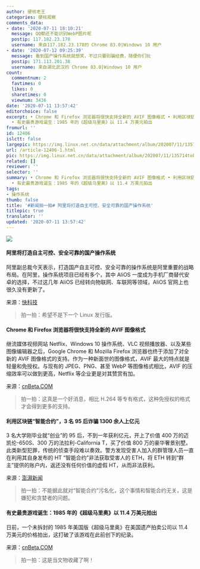 ```yaml
---
author: 硬核老王
categories: 硬核观察
comments_data:
- date: '2020-07-11 18:10:21'
  message: QQ都还不能识别WebP图片呢
  postip: 117.182.23.178
  username: 来自117.182.23.178的 Chrome 83.0|Windows 10 用户
- date: '2020-07-12 09:25:39'
  message: 看到国产操作系统就想笑，不过只要别骗经费，随便你们玩
  postip: 171.113.201.38
  username: 来自湖北武汉的 Chrome 83.0|Windows 10 用户
count:
  commentnum: 2
  favtimes: 0
  likes: 0
  sharetimes: 0
  viewnum: 3436
date: '2020-07-11 13:57:42'
editorchoice: false
excerpt: • Chrome 和 Firefox 浏览器将很快支持全新的 AVIF 图像格式 • 利用区块链“智能合约”，3 名 95 后诈骗 1300 余人上亿元
  • 有史最贵游戏诞生：1985 年的《超级马里奥》以 11.4 万美元拍出
fromurl: ''
id: 12406
islctt: false
largepic: https://img.linux.net.cn/data/attachment/album/202007/11/135714tobdvd59od9ddolv.jpg
url: /article-12406-1.html
pic: https://img.linux.net.cn/data/attachment/album/202007/11/135714tobdvd59od9ddolv.jpg.thumb.jpg
related: []
reviewer: ''
selector: ''
summary: • Chrome 和 Firefox 浏览器将很快支持全新的 AVIF 图像格式 • 利用区块链“智能合约”，3 名 95 后诈骗 1300 余人上亿元
  • 有史最贵游戏诞生：1985 年的《超级马里奥》以 11.4 万美元拍出
tags:
- 操作系统
thumb: false
title: '#新闻拍一拍# 阿里将打造自主可控、安全可靠的国产操作系统'
titlepic: true
translator: ''
updated: '2020-07-11 13:57:42'
---
```


![](/data/attachment/album/202007/11/135714tobdvd59od9ddolv.jpg)


#### 阿里将打造自主可控、安全可靠的国产操作系统


阿里副总裁今天表示，打造国产自主可控、安全可靠的操作系统是阿里重要的战略布局。在阿里，操作系统项目已经有多个，其中 AliOS 一度成为手机厂商替代安卓的选择，不过这几年 AliOS 已经转向物联网、车联网等领域，AliOS 官网上也很久没有更新了。


来源：[快科技](https://www.cnbeta.com/articles/tech/1001759.htm)



> 
> 拍一拍：希望不是下一个 Linux 发行版。
> 
> 
> 


#### Chrome 和 Firefox 浏览器将很快支持全新的 AVIF 图像格式


继流媒体视频网站 Netflix、Windows 10 操作系统、VLC 视频播放器、以及某些图像编辑器之后，Google Chrome 和 Mozilla Firefox 浏览器也终于添加了对全新的 AVIF 图像格式的支持。作为一种新面世的图像格式，AVIF 最大的特点就是轻量和免授权。与现有的 JPEG、PNG、甚至 WebP 等图像格式相比，AVIF 的压缩效率可以做到更高，Netflix 等企业更是对其赞赏有加。


来源：[cnBeta.COM](https://www.cnbeta.com/articles/tech/1001671.htm)



> 
> 拍一拍：这真是一个好消息，相比 H.264 等专有格式，这种免授权的格式才会得到更多的支持。 
> 
> 
> 


#### 利用区块链“智能合约”，3 名 95 后诈骗 1300 余人上亿元


3 名大学刚毕业就“创业”的 95 后，不到一年获利亿元，开上了价值 400 万的迈凯伦-650S、300 万的法拉利-California T，买了价值 800 万的豪华奢景别墅。此类新型犯罪，传统的侦查手段难以奏效。警方发现受害人加入的群管理人员一直在利用其自身发布的 HT “智能合约”非法获取受害人的 ETH，将 ETH 转到“群主”提供的账户内，返还没有任何价值的虚假 HT，从而非法获利。


来源：[澎湃新闻](https://www.cnbeta.com/articles/tech/1001691.htm)



> 
> 拍一拍：不能据此就对“智能合约”污名化，这个事情和智能合约无关，这是嫌犯和贪婪者的问题。
> 
> 
> 


#### 有史最贵游戏诞生：1985 年的《超级马里奥》以 11.4 万美元拍出


日前，一个未拆封的 1985 年美国版《超级马里奥》在美国遗产拍卖公司以 11.4 万美元的价格拍出，这打破了该游戏在此前创下的纪录。


来源：[cnBeta.COM](https://hot.cnbeta.com/articles/game/1001901.htm)



> 
> 拍一拍：这是当文物收藏了啊！
> 
> 
>